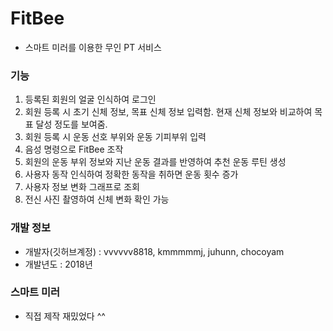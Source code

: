 # FitBee
* 스마트 미러를 이용한 무인 PT 서비스

### 기능
1. 등록된 회원의 얼굴 인식하여 로그인
2. 회원 등록 시 초기 신체 정보, 목표 신체 정보 입력함. 현재 신체 정보와 비교하여 목표 달성 정도를 보여줌.
3. 회원 등록 시 운동 선호 부위와 운동 기피부위 입력
4. 음성 명령으로 FitBee 조작
5. 회원의 운동 부위 정보와 지난 운동 결과를 반영하여 추천 운동 루틴 생성
6. 사용자 동작 인식하여 정확한 동작을 취하면 운동 횟수 증가
7. 사용자 정보 변화 그래프로 조회
8. 전신 사진 촬영하여 신체 변화 확인 가능

### 개발 정보
* 개발자(깃허브계정) : vvvvvv8818, kmmmmmj, juhunn, chocoyam
* 개발년도 : 2018년

### 스마트 미러
* 직접 제작 재밌었다 ^^
